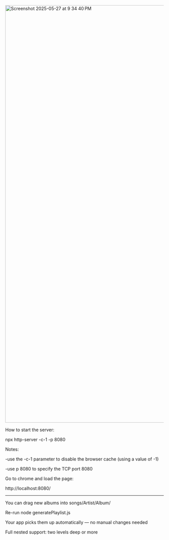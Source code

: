 <img width="1326" alt="Screenshot 2025-05-27 at 9 34 40 PM" src="https://github.com/user-attachments/assets/7951a5d3-76ae-4519-ad9a-f0e8fbd84a72" />

How to start the server:

npx http-server -c-1 -p 8080


Notes:

-use the -c-1 parameter to disable the browser cache (using a value of -1)

-use p 8080 to specify the TCP port 8080


Go to chrome and load the page:

http://localhost:8080/

---

You can drag new albums into songs/Artist/Album/

Re-run node generatePlaylist.js

Your app picks them up automatically — no manual changes needed

Full nested support: two levels deep or more

